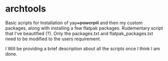 # archtools
Basic scripts for Installation of yay~~+powerpill~~ and then my custom packages, along with installing a few flatpak packages. Rudementary script that I've beautified (?). Only the packages.txt and flatpak_packages.txt need to be modified to the users requirement.


I Will be providing a brief description about all the scripts once I think I am done.

